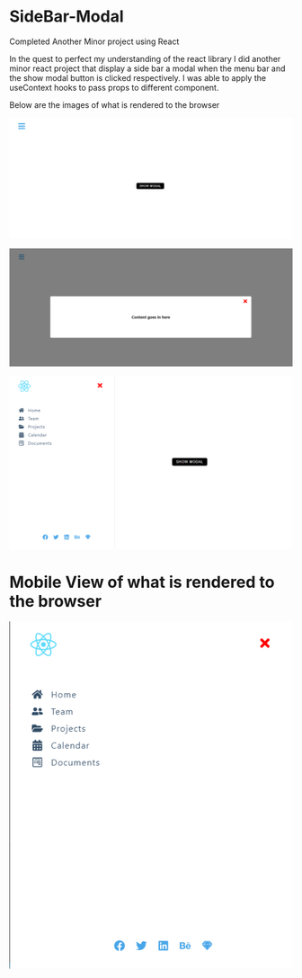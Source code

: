 # SideBar-Modal
Completed Another Minor project using React

In the quest to perfect my understanding of the react library I did another
minor react project that display a side bar a modal when the menu bar and the 
show modal button is clicked respectively. I was able to apply the useContext 
hooks to pass props to different component. 

Below are the images of what is rendered to the browser

![First Image](./public/images/1.png)

![Second Image](./public/images/2.png)

![Third Image](./public/images/3.png)


# Mobile View of what is rendered to the browser

![mobile Image](./public/images/mobile.png)
